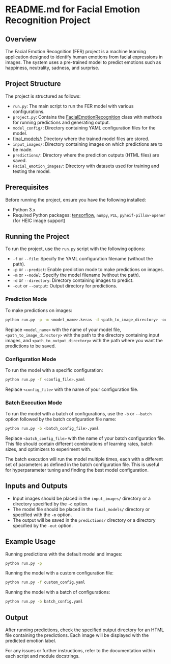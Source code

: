# README.md for Facial Emotion Recognition Project

## Overview

The Facial Emotion Recognition (FER) project is a machine learning application designed to identify human emotions from facial expressions in images. The system uses a pre-trained model to predict emotions such as happiness, neutrality, sadness, and surprise.

## Project Structure

The project is structured as follows:

- `run.py`: The main script to run the FER model with various configurations.
- `project.py`: Contains the [FacialEmotionRecognition](vscode-remote://ssh-remote%2Bchengdu.home/home/iamtxena/sandbox/mit-ai/capstone/Facial_Emotion_Recognition/run.py#9%2C21-9%2C21) class with methods for running predictions and generating output.
- `model_config/`: Directory containing YAML configuration files for the model.
- [final_models/](vscode-remote://ssh-remote%2Bchengdu.home/home/iamtxena/sandbox/mit-ai#925%2C99-925%2C99): Directory where the trained model files are stored.
- `input_images/`: Directory containing images on which predictions are to be made.
- `predictions/`: Directory where the prediction outputs (HTML files) are saved.
- `Facial_emotion_images/`: Directory with datasets used for training and testing the model.

## Prerequisites

Before running the project, ensure you have the following installed:

- Python 3.x
- Required Python packages: [tensorflow](vscode-remote://ssh-remote%2Bchengdu.home/home/iamtxena/sandbox/mit-ai#921%2C31-921%2C31), `numpy`, `PIL`, `pyheif-pillow-opener` (for HEIC image support)

## Running the Project

To run the project, use the `run.py` script with the following options:

- `-f` or `--file`: Specify the YAML configuration filename (without the path).
- `-p` or `--predict`: Enable prediction mode to make predictions on images.
- `-m` or `--model`: Specify the model filename (without the path).
- `-d` or `--directory`: Directory containing images to predict.
- `-out` or `--output`: Output directory for predictions.

### Prediction Mode

To make predictions on images:

```bash
python run.py -p -m <model_name>.keras -d <path_to_image_directory> -out <path_to_output_directory>
```

Replace `<model_name>` with the name of your model file, `<path_to_image_directory>` with the path to the directory containing input images, and `<path_to_output_directory>` with the path where you want the predictions to be saved.

### Configuration Mode

To run the model with a specific configuration:

```bash
python run.py -f <config_file>.yaml
```

Replace `<config_file>` with the name of your configuration file.

### Batch Execution Mode

To run the model with a batch of configurations, use the `-b` or `--batch` option followed by the batch configuration file name:

```bash
python run.py -b <batch_config_file>.yaml
```

Replace `<batch_config_file>` with the name of your batch configuration file. This file should contain different combinations of learning rates, batch sizes, and optimizers to experiment with.

The batch execution will run the model multiple times, each with a different set of parameters as defined in the batch configuration file. This is useful for hyperparameter tuning and finding the best model configuration.

## Inputs and Outputs

- Input images should be placed in the `input_images/` directory or a directory specified by the `-d` option.
- The model file should be placed in the `final_models/` directory or specified with the `-m` option.
- The output will be saved in the `predictions/` directory or a directory specified by the `-out` option.

## Example Usage

Running predictions with the default model and images:

```bash
python run.py -p
```

Running the model with a custom configuration file:

```bash
python run.py -f custom_config.yaml
```

Running the model with a batch of configurations:

```bash
python run.py -b batch_config.yaml
```

## Output

After running predictions, check the specified output directory for an HTML file containing the predictions. Each image will be displayed with the predicted emotion label.

For any issues or further instructions, refer to the documentation within each script and module docstrings.
